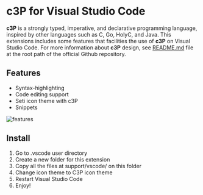 # c3P for Visual Studio Code

__c3P__ is a strongly typed, imperative, and declarative programming language,
inspired by other languages such as C, Go, HolyC, and Java. This extensions
includes some features that facilities the use of __c3P__ on Visual Studio Code.
For more information about __c3P__ design, see
[README.md](https://github.com/losedavidpb/c3p-language/blob/main/README.md)
file at the root path of the official Github repository.

## Features

* Syntax-highlighting
* Code editing support
* Seti icon theme with c3P
* Snippets

![features](https://github.com/losedavidpb/c3p-language/blob/main/support/vscode/images/features.gif)

## Install

1. Go to .vscode user directory
2. Create a new folder for this extension
3. Copy all the files at support/vscode/ on this folder
4. Change icon theme to C3P icon theme
5. Restart Visual Studio Code
6. Enjoy!